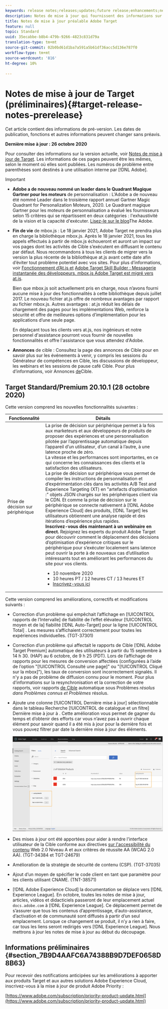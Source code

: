 ```yaml
---
keywords: release notes;releases;updates;future release;enhancements;new features;fixes;updates
description: Notes de mise à jour qui fournissent des informations sur les fonctionnalités, les améliorations et les correctifs des dernières versions ou des versions à venir de DNL Adobe Target.
title: Notes de mise à jour préalable Adobe Target
feature: null
topic: Standard
uuid: 35ecabbe-b8b4-479b-9266-4823c831d79a
translation-type: tm+mt
source-git-commit: 02b0bd61d1ba7a591a5b61df36acc5d136e787f0
workflow-type: tm+mt
source-wordcount: '816'
ht-degree: 10%

---
```



# Notes de mise à jour de Target (préliminaires){#target-release-notes-prerelease}

Cet article contient des informations de pré-version. Les dates de publication, fonctions et autres informations peuvent changer sans préavis.

**Dernière mise à jour : 26 octobre 2020**

Pour consulter des informations sur la version actuelle, voir [Notes de mise à jour de Target](release-notes.md). Les informations de ces pages peuvent être les mêmes, selon le moment où elles sont publiées. Les numéros de problème entre parenthèses sont destinés à une utilisation interne par [!DNL Adobe].

>[!IMPORTANT]
>
>* **Adobe a de nouveau nommé un leader dans le Quadrant Magique Gartner pour les moteurs** de personnalisation : L&#39;Adobe a de nouveau été nommé Leader dans le troisième rapport annuel Gartner Magic Quadrant for Personalization Moteurs, 2020. Le Quadrant magique Gartner pour les moteurs de personnalisation a évalué les fournisseurs selon 15 critères qui se répartissent en deux catégories : l&#39;exhaustivité de la vision et la capacité d&#39;exécuter. [Lisez-le sur le blog](https://theblog.adobe.com/adobe-again-named-leader-in-gartner-magic-quadrant-for-personalization-engines/)The Adobe.
   >
   >
* **Fin de vie** de mbox.js : Le 18 janvier 2021, Adobe Target ne prendra plus en charge la bibliothèque mbox.js. Après le 18 janvier 2021, tous les appels effectués à partir de mbox.js échoueront et auront un impact sur vos pages dont les activités de Cible s’exécutent en diffusant le contenu par défaut. Nous recommandons à tous les clients de migrer vers la version la plus récente de la bibliothèque at.js avant cette date afin d’éviter tout problème potentiel avec vos sites. Pour plus d’informations, voir [Fonctionnement d’At.js et](/help/c-implementing-target/c-implementing-target-for-client-side-web/c-how-atjs-works/how-atjs-works.md) [Adobe Target Skill Builder : Messagerie instantanée des développeurs, mbox.js Adobe Target est migré vers at.js](https://seminars.adobeconnect.com/ptdo6mfo6qn6/?proto=true).
   >
   >   
   Bien que mbox.js soit actuellement pris en charge, nous n’avons fourni aucune mise à jour des fonctionnalités à cette bibliothèque depuis juillet 2017. Le nouveau fichier at.js offre de nombreux avantages par rapport au fichier mbox.js. Autres avantages : at.js réduit les délais de chargement des pages pour les implémentations Web, renforce la sécurité et offre de meilleures options d’implémentation pour les applications d’une seule page.
   >
   >   
   En déplaçant tous les clients vers at.js, nos ingénieurs et notre personnel d&#39;assistance pourront vous fournir de nouvelles fonctionnalités et offre l&#39;assistance que vous attendez d&#39;Adobe.
   >
   >
* **Annonces** de cible : Consultez la page des annonces de Cible pour en savoir plus sur les événements à venir, y compris les sessions du Générateur de compétences en Cible, les discussions de développeur, les webinars et les sessions de pause café Cible. Pour plus d’informations, voir Annonces [de](/help/r-release-notes/target-announcements.md)Cible.


## Target Standard/Premium 20.10.1 (28 octobre 2020)

Cette version comprend les nouvelles fonctionnalités suivantes :

| Fonctionnalité | Détails |
| --- | --- |
| Prise de décision sur périphérique | La prise de décision sur périphérique permet à la fois aux marketeurs et aux développeurs de produits de proposer des expériences et une personnalisation pilotée par l’apprentissage automatique depuis l’appareil d’un utilisateur, d’un canal à l’autre, à une latence proche de zéro.<br>La vitesse et les performances sont importantes, en ce qui concerne les connaissances des clients et la satisfaction des utilisateurs.<br>La prise de décision sur périphérique vous permet de compiler les instructions de personnalisation et d’expérimentation clés dans les activités A/B Test and Experience Targeting (XT) en &quot;artefacts d’optimisation :&quot; objets JSON chargés sur les périphériques client via le CDN. Et comme la prise de décision sur le périphérique se connecte nativement à [!DNL Adobe Experience Cloud] des produits, [!DNL Target] les utilisateurs obtiennent une analyse rapide et des itérations d’expérience plus rapides.<br>**Inscrivez-vous dès maintenant à un webinaire en direct.** Rejoignez les experts du produit Adobe Target pour découvrir comment le déplacement des décisions d’optimisation d’expérience critiques sur le périphérique pour s’exécuter localement sans latence peut ouvrir la porte à de nouveaux cas d’utilisation intéressants tout en améliorant les performances du site pour vos clients.<ul><li>10 novembre 2020</li><li>10 heures PT / 12 heures CT / 13 heures ET</li><li>[Inscrivez-vous ici](https://www.adobeeventsonline.com/Target/2020/OnDeviceDecisions/invite.html)</li></ul> |

Cette version comprend les améliorations, correctifs et modifications suivants :

* Correction d’un problème qui empêchait l’affichage en [!UICONTROL rapports de l’Intervalle] de fiabilité de l’effet élévateur [!UICONTROL moyen et de la] fiabilité [!DNL Auto-Target] pour la ligne [!UICONTROL Total] . Les mesures s’affichaient correctement pour toutes les expériences individuelles. (TGT-37301)
* Correction d’un problème qui affectait le rapports de Cible [!DNL Adobe Target Premium]  automatique des utilisateurs à partir du 15 septembre à 14 h 30. (HAP) au 6 octobre, de 9 h 25 (PDT). Lors de l’affichage de rapports pour les mesures de conversion affectées (configurées à l’aide de l’option &quot;[!UICONTROL Consulté une page]&quot; ou &quot;[!UICONTROL Cliqué sur la mbox]&quot;), les taux de conversion sont incorrectement signalés. Il n&#39;y a pas de problème de diffusion connu pour le moment. Pour plus d’informations sur la resynchronisation et la correction de votre rapports, voir rapports [de Cible](/help/r-release-notes/known-issues-resolved-issues.md#at-metrics) automatique sous Problèmes *résolus dans Problèmes* *connus et Problèmes* résolus.
* Ajoute une colonne [!UICONTROL Dernière mise à jour] sélectionnable dans le tableau Recherche [!UICONTROL de catalogue et un filtre] Dernière mise à jour à  . Cette amélioration vous permet de gagner du temps et d’obtenir des efforts car vous n’avez pas à ouvrir chaque élément pour savoir quand il a été mis à jour pour la dernière fois et vous pouvez filtrer par date la dernière mise à jour des éléments.

   ![Illustration Dernière mise à jour à la colonne et au filtre](/help/r-release-notes/assets/column-and-filter.png)

* Des mises à jour ont été apportées pour aider à rendre l&#39;interface utilisateur de la Cible conforme aux directives [sur l&#39;accessibilité du contenu](https://www.w3.org/WAI/standards-guidelines/wcag/) Web 2.0 Niveau A et aux critères de réussite AA (WCAG 2.0 AA). (TGT-34384 et TGT-24679)
* Amélioration de la stratégie de sécurité de contenu (CSP). (TGT-37035)
* Ajout d’un moyen de spécifier le code client en tant que paramètre pour les clients utilisant CNAME. (TNT-38571)
* [!DNL Adobe Experience Cloud] la documentation se déplace vers [!DNL Experience League]. En octobre, toutes les notes de mise à jour, articles, vidéos et didacticiels passeront de leur emplacement actuel `docs.adobe.com` à [!DNL Experience League]. Ce déplacement permet de s’assurer que tous les contenus d’apprentissage, d’auto-assistance, d’activation et de communauté sont diffusés à partir d’un seul emplacement. Lorsque ce changement se produit, il n’y a rien à faire, car tous les liens seront redirigés vers [!DNL Experience League]. Nous mettrons à jour les notes de mise à jour au début du découpage.

## Informations préliminaires {#section_7B9D4AAFC6A74388B9D7DEF0658D8B63}

Pour recevoir des notifications anticipées sur les améliorations à apporter aux produits Target et aux autres solutions Adobe Experience Cloud, inscrivez-vous à la mise à jour de produit Adobe Priority :

[https://www.adobe.com/subscription/priority-product-update.html](https://www.adobe.com/subscription/priority-product-update.html)
